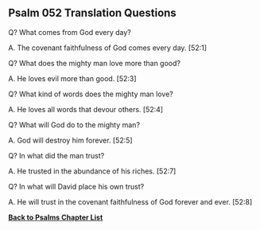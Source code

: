 ## Psalm 052 Translation Questions ##

Q? What comes from God every day?

A. The covenant faithfulness of God comes every day. [52:1]

Q? What does the mighty man love more than good?

A. He loves evil more than good. [52:3]

Q? What kind of words does the mighty man love?

A. He loves all words that devour others. [52:4]

Q? What will God do to the mighty man?

A. God will destroy him forever. [52:5]

Q? In what did the man trust?

A. He trusted in the abundance of his riches. [52:7]

Q? In what will David place his own trust?

A. He will trust in the covenant faithfulness of God forever and ever. [52:8]

__[Back to Psalms Chapter List](./)__

